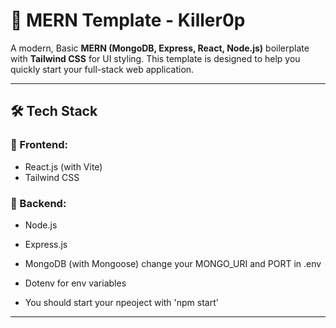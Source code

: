 # 🧩 MERN Template - Killer0p

A modern, Basic **MERN (MongoDB, Express, React, Node.js)** boilerplate with **Tailwind CSS** for UI styling. This template is designed to help you quickly start your full-stack web application.

---

## 🛠️ Tech Stack

### 🔹 Frontend:
- React.js (with Vite)
- Tailwind CSS


### 🔹 Backend:
- Node.js
- Express.js
- MongoDB (with Mongoose) change your MONGO_URI and PORT in .env
- Dotenv for env variables

- You should start your npeoject with 'npm start'

---


